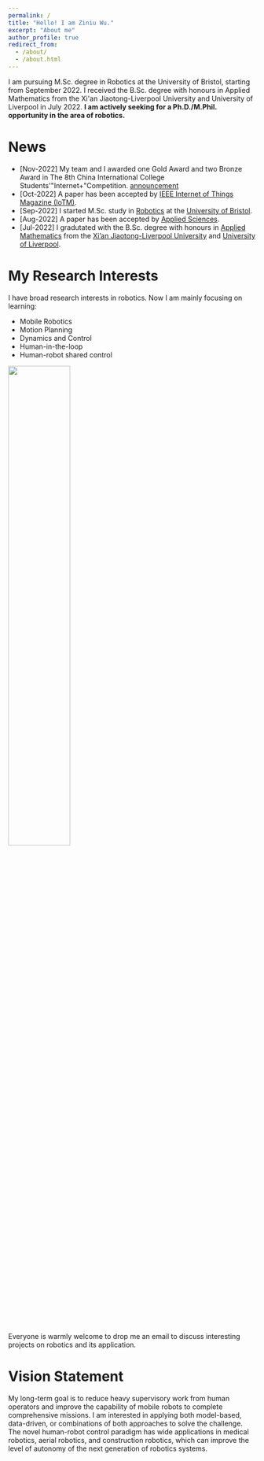 ```yaml
---
permalink: /
title: "Hello! I am Ziniu Wu."
excerpt: "About me"
author_profile: true
redirect_from: 
  - /about/
  - /about.html
---
```


I am pursuing M.Sc. degree in Robotics at the University of Bristol, starting from September 2022. I received the B.Sc. degree with honours in Applied Mathematics from the Xi'an Jiaotong-Liverpool University and University of Liverpool in July 2022. **I am actively seeking for a Ph.D./M.Phil. opportunity in the area of robotics.**



News
======
* [Nov-2022] My team and I awarded one Gold Award and two Bronze Award in The 8th China International College Students'"Internet+"Competition. [announcement](https://cy.ncss.cn/information/2c93f4c682872dbb01849802948e17dd?jump_from=1_05_37_01)
* [Oct-2022] A paper has been accepted by [IEEE Internet of Things Magazine (IoTM)](https://www.comsoc.org/publications/magazines/ieee-internet-things-magazine).
* [Sep-2022] I started M.Sc. study in [Robotics](https://www.bristol.ac.uk/study/postgraduate/2023/eng/msc-robotics/) at the [University of Bristol](https://www.bristol.ac.uk/).
* [Aug-2022] A paper has been accepted by [Applied Sciences](https://www.mdpi.com/2076-3417/12/16/8201).
* [Jul-2022] I gradutated with the B.Sc. degree with honours in [Applied Mathematics](https://www.xjtlu.edu.cn/en/find-a-programme/undergraduate/applied-mathematics) from the [Xi’an Jiaotong-Liverpool University](https://www.xjtlu.edu.cn/en/) and [University of Liverpool](https://www.liverpool.ac.uk/).


My Research Interests
======

I have broad research interests in robotics. Now I am mainly focusing on learning:

* Mobile Robotics
* Motion Planning
* Dynamics and Control
* Human-in-the-loop
* Human-robot shared control

<img src='/site/images/my-research-area.drawio.png' width = "50%" align=center>

Everyone is warmly welcome to drop me an email to discuss interesting projects on robotics and its application.

Vision Statement
======

My long-term goal is to reduce heavy supervisory work from human operators and improve the capability of mobile robots to complete comprehensive missions. I am interested in applying both model-based, data-driven, or combinations of both approaches to solve the challenge. The novel human-robot control paradigm has wide applications in medical robotics, aerial robotics, and construction robotics, which can improve the level of autonomy of the next generation of robotics systems.


<script type="text/javascript" id="clustrmaps" src="//clustrmaps.com/map_v2.js?d=RPfbbIqs_MBem0fzm-R41LIR6jTAVqJJGkqSFN8qWFs&cl=ffffff&w=a"></script>
